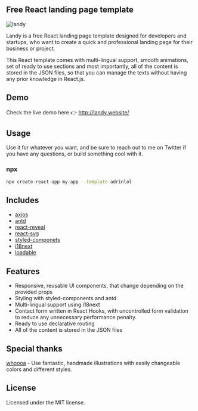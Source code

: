 ## Free React landing page template

![landy](https://user-images.githubusercontent.com/48876996/100373174-cd393880-3023-11eb-9fef-8acdf9733120.gif)

Landy is a free React landing page template designed for developers and startups, who want to create a quick and professional landing page for their business or project.

This React template comes with multi-lingual support, smooth animations, set of ready to use sections and most importantly, all of the content is stored in the JSON files, so that you can manage the texts without having any prior knowledge in React.js.

## Demo

Check the live demo here 👉️ http://landy.website/

## Usage

Use it for whatever you want, and be sure to reach out to me on Twitter if you have any questions, or build something cool with it.

### npx

```sh
npx create-react-app my-app --template adrinlol
```

## Includes

- [axios][axios]
- [antd][antd]
- [react-reveal][react-reveal]
- [react-svg][react-svg]
- [styled-componets][styled-componets]
- [i18next][i18next]
- [loadable][loadable]

## Features

- Responsive, reusable UI components, that change depending on the provided props
- Styling with styled-components and antd
- Multi-lingual support using i18next
- Contact form written in React Hooks, with uncontrolled form validation to reduce any unnecessary performance penalty.
- Ready to use declarative routing
- All of the content is stored in the JSON files

## Special thanks

[whoooa][whoooa] - Use fantastic, handmade illustrations with easily changeable colors and different styles.

## License

Licensed under the MIT license.

<!-- prettier-ignore-start -->
[axios]: https://github.com/axios/axios
[antd]: https://github.com/ant-design/ant-design
[react-reveal]: https://github.com/rnosov/react-reveal
[react-svg]: https://www.npmjs.com/package/react-svg
[styled-componets]: https://github.com/styled-components/styled-components
[i18next]: https://github.com/i18next/i18next
[loadable]: https://www.npmjs.com/package/@loadable/component
[whoooa]: https://www.whoooa.rocks/

<!-- prettier-ignore-end -->
